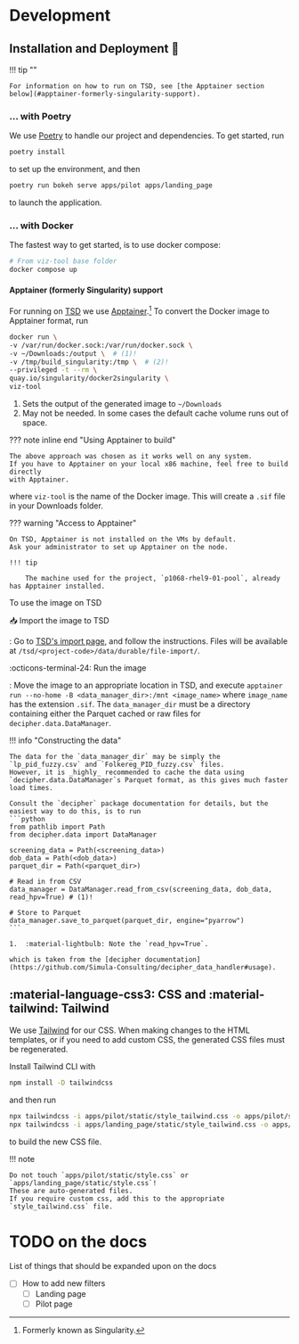 # Development

## Installation and Deployment :rocket:

!!! tip ""

    For information on how to run on TSD, see [the Apptainer section below](#apptainer-formerly-singularity-support).

### ... with Poetry

We use [Poetry](https://python-poetry.org/) to handle our project and dependencies.
To get started, run
```bash
poetry install
```
to set up the environment, and then
```bash
poetry run bokeh serve apps/pilot apps/landing_page
```
to launch the application.

### ... with Docker

The fastest way to get started, is to use docker compose:
```bash
# From viz-tool base folder
docker compose up
```

#### Apptainer (formerly Singularity) support

For running on [TSD](https://www.uio.no/tjenester/it/forskning/sensitiv/) we use [Apptainer](https://apptainer.org/).[^1]
To convert the Docker image to Apptainer format, run
```bash
docker run \
-v /var/run/docker.sock:/var/run/docker.sock \
-v ~/Downloads:/output \  # (1)!
-v /tmp/build_singularity:/tmp \  # (2)!
--privileged -t --rm \
quay.io/singularity/docker2singularity \
viz-tool
```

1. Sets the output of the generated image to `~/Downloads`
2. May not be needed. In some cases the default cache volume runs out of space.

??? note inline end "Using Apptainer to build"

    The above approach was chosen as it works well on any system.
    If you have to Apptainer on your local x86 machine, feel free to build directly
    with Apptainer.

where `viz-tool` is the name of the Docker image.
This will create a `.sif` file in your Downloads folder.

??? warning "Access to Apptainer"

    On TSD, Apptainer is not installed on the VMs by default.
    Ask your administrator to set up Apptainer on the node.

    !!! tip

        The machine used for the project, `p1068-rhel9-01-pool`, already has Apptainer installed.

To use the image on TSD

📥 Import the image to TSD

:   Go to [TSD's import page](https://data.tsd.usit.no/file-import/), and follow the instructions.
    Files will be available at `/tsd/<project-code>/data/durable/file-import/`.

:octicons-terminal-24: Run the image

:   Move the image to an appropriate location in TSD, and execute
    `apptainer run --no-home -B <data_manager_dir>:/mnt <image_name>` where `image_name` has the extension `.sif`.
    The `data_manager_dir` must be a directory containing either the Parquet cached or raw files for `decipher.data.DataManager`.

!!! info "Constructing the data"

    The data for the `data_manager_dir` may be simply the `lp_pid_fuzzy.csv` and `Folkereg_PID_fuzzy.csv` files.
    However, it is _highly_ recommended to cache the data using `decipher.data.DataManager`s Parquet format, as this gives much faster load times.

    Consult the `decipher` package documentation for details, but the easiest way to do this, is to run
    ```python
    from pathlib import Path
    from decipher.data import DataManager

    screening_data = Path(<screening_data>)
    dob_data = Path(<dob_data>)
    parquet_dir = Path(<parquet_dir>)

    # Read in from CSV
    data_manager = DataManager.read_from_csv(screening_data, dob_data, read_hpv=True) # (1)!

    # Store to Parquet
    data_manager.save_to_parquet(parquet_dir, engine="pyarrow")
    ```

    1.  :material-lightbulb: Note the `read_hpv=True`.

    which is taken from the [decipher documentation](https://github.com/Simula-Consulting/decipher_data_handler#usage).




[^1]: Formerly known as Singularity.

## :material-language-css3: CSS and :material-tailwind: Tailwind

We use [Tailwind](https://tailwindcss.com/docs/installation) for our CSS.
When making changes to the HTML templates, or if you need to add custom CSS, the generated CSS files must be regenerated.

Install Tailwind CLI with
```bash
npm install -D tailwindcss
```
and then run
```bash
npx tailwindcss -i apps/pilot/static/style_tailwind.css -o apps/pilot/static/style.css
npx tailwindcss -i apps/landing_page/static/style_tailwind.css -o apps/landing_page/static/style.css
```
to build the new CSS file.

!!! note

    Do not touch `apps/pilot/static/style.css` or `apps/landing_page/static/style.css`!
    These are auto-generated files.
    If you require custom css, add this to the appropriate `style_tailwind.css` file.

# TODO on the docs

List of things that should be expanded upon on the docs

- [ ] How to add new filters
    - [ ] Landing page
    - [ ] Pilot page
